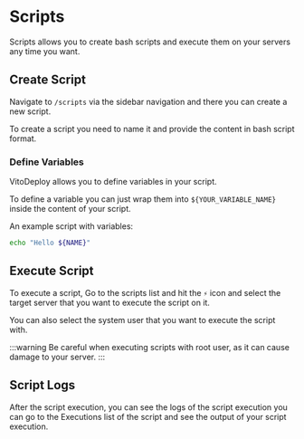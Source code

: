 # Scripts

Scripts allows you to create bash scripts and execute them on your servers any time you want.

## Create Script

Navigate to `/scripts` via the sidebar navigation and there you can create a new script.

To create a script you need to name it and provide the content in bash script format.

### Define Variables

VitoDeploy allows you to define variables in your script.

To define a variable you can just wrap them into `${YOUR_VARIABLE_NAME}` inside the content of your script.

An example script with variables:

```bash
echo "Hello ${NAME}"
```

## Execute Script

To execute a script, Go to the scripts list and hit the `⚡` icon and select the target server that you want to execute
the script on it.

You can also select the system user that you want to execute the script with.

:::warning
Be careful when executing scripts with root user, as it can cause damage to your server.
:::

## Script Logs

After the script execution, you can see the logs of the script execution you can go to the Executions list of the script
and see the output of your script execution.